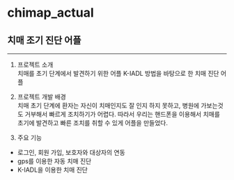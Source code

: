 # chimap_actual
## 치매 조기 진단 어플
----------------------------

1. 프로젝트 소개   
  치매를 초기 단계에서 발견하기 위한 어플
  K-IADL 방법을 바탕으로 한 치매 진단 어플

2. 프로젝트 개발 배경   
  치매 초기 단계에 환자는 자신이 치매인지도 잘 인지 하지 못하고, 병원에 가보는것도 거부해서 빠르게 조치하기가 어렵다. 따라서 우리는 핸드폰을 이용해서 치매를 초기에 발견하고 빠른 조치를 취할 수 있게 어플을 만들었다. 

3. 주요 기능   
  * 로그인, 회원 가입, 보호자와 대상자의 연동
  * gps를 이용한 자동 치매 진단
  * K-IADL을 이용한 치매 진단
